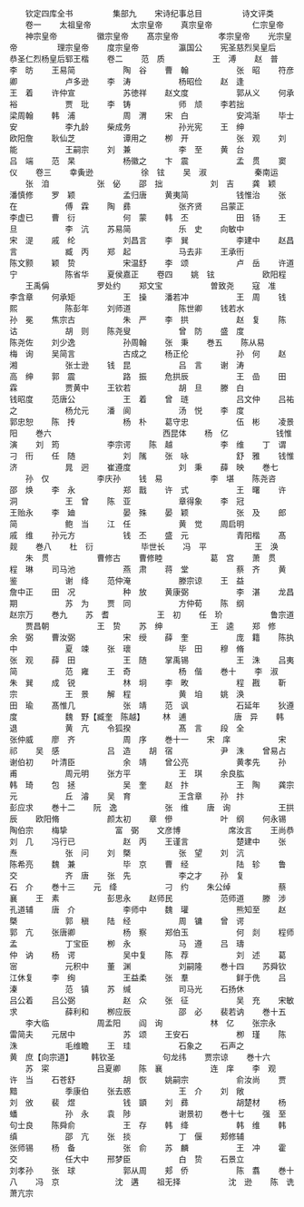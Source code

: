 <!-- { "loadSidebar": true } -->
　　钦定四库全书　　　　　集部九
　　宋诗纪事总目　　　　　诗文评类
　　卷一
　　太祖皇帝　　　　　太宗皇帝
　　真宗皇帝　　　　　仁宗皇帝
　　神宗皇帝　　　　　徽宗皇帝
　　髙宗皇帝　　　　　孝宗皇帝
　　光宗皇帝　　　　　理宗皇帝
　　度宗皇帝　　　　　瀛国公
　　宪圣慈烈吴皇后　　恭圣仁烈杨皇后郓王楷
　　卷二
　　范　质　　　　　　王　溥
　　赵　普　　　　　　李　昉
　　王易简　　　　　　陶　谷
　　曹　翰　　　　　　张　昭
　　符彦卿　　　　　　卢多逊
　　李　涛　　　　　　杨昭俭
　　赵　逢　　　　　　王　着
　　许仲宣　　　　　　苏徳祥
　　赵文度　　　　　　郭从义
　　何承裕　　　　　　贾　玭
　　李　铸　　　　　　师　颃
　　李若拙　　　　　　梁周翰
　　韩　浦　　　　　　周　渭
　　宋　白　　　　　　安鸿渐
　　毕士安　　　　　　李九龄
　　柴成务　　　　　　孙光宪
　　王　绅　　　　　　欧阳詹
　　耿仙芝　　　　　　谭用之
　　栁　开　　　　　　张　观
　　刘　能　　　　　　王嗣宗
　　刘　兼　　　　　　李　至
　　黄　台　　　　　　吕　端
　　范　杲　　　　　　杨徽之
　　卞　震　　　　　　孟　贯
　　窦　仪
　　卷三
　　幸夤逊　　　　　　徐　铉
　　吴　淑　　　　　　秦南运
　　张　洎　　　　　　张　佖
　　邵　拙　　　　　　刘　吉
　　龚　颖　　　　　　潘慎修
　　罗　颖　　　　　　孟归唐
　　黄夷简　　　　　　钱惟治
　　张　在　　　　　　傅　霖
　　陶　彞　　　　　　张齐贤
　　吕蒙正　　　　　　李虚已
　　曹　衍　　　　　　何　蒙
　　韩　丕　　　　　　田　钖
　　王　旦　　　　　　李　沆
　　苏易简　　　　　　乐　史
　　向敏中　　　　　　宋　湜
　　戚　纶　　　　　　刘昌言
　　李　巽　　　　　　李建中
　　赵昌言　　　　　　臧　丙
　　郑　起　　　　　　马去非
　　王承衎　　　　　　陈文颢
　　颖　贽　　　　　　宋温舒
　　李　颂　　　　　　卢　岳
　　许道宁　　　　　　陈省华
　　夏侯嘉正
　　卷四
　　姚　铉　　　　　　欧阳程
　　王禹偁　　　　　　罗处约
　　郑文宝　　　　　　曽致尧
　　寇　准　　　　　　李含章
　　何承矩　　　　　　王　操
　　潘若冲　　　　　　王　周
　　钱　熙　　　　　　陈彭年
　　刘师道　　　　　　陈世卿
　　钱若水　　　　　　孙　冕
　　焦宗古　　　　　　朱　严
　　李　拱　　　　　　赵　复
　　陈　诂　　　　　　胡　则
　　陈尧叟　　　　　　曾　防
　　盛　度　　　　　　陈尧佐
　　刘少逸　　　　　　孙周翰
　　张　秉
　　巻五
　　陈从易　　　　　　梅　询
　　吴简言　　　　　　古成之
　　杨正伦　　　　　　孙　何
　　赵　湘　　　　　　张士逊
　　钱　昆　　　　　　吕　言
　　谢　涛　　　　　　高　绅
　　郭　震　　　　　　路　振
　　危拱辰　　　　　　王　嵒
　　田　霖　　　　　　贾黄中
　　王钦若　　　　　　胡　旦
　　滕　白　　　　　　钱昭度
　　范唐公　　　　　　王　着
　　曾　琏　　　　　　吕文仲
　　吕祐之　　　　　　杨允元
　　潘　阆　　　　　　汤　悦
　　李　度　　　　　　郭忠恕
　　陈　抟　　　　　　杨　朴
　　葛守忠　　　　　　伍　彬
　　凌景阳
　　巻六　　　　　　　　　　　　　　西昆体
　　杨　亿　　　　　　钱惟演
　　刘　筠　　　　　　李宗谔
　　陈　越　　　　　　李　维
　　丁　谓　　　　　　刁　衎
　　任　随　　　　　　刘　隲
　　张　咏　　　　　　舒　雅
　　钱惟济　　　　　　晁　迥
　　崔遵度　　　　　　刘　秉
　　薛　映
　　巻七
　　孙　仅　　　　　　李庆孙
　　钱　易　　　　　　李　堪
　　陈尧咨　　　　　　邵　焕
　　李　永　　　　　　郑　戬
　　许　式　　　　　　王　曙
　　许　洞　　　　　　王　曾
　　陈　亚　　　　　　章得象
　　李　冠　　　　　　王贻永
　　李　廸　　　　　　晏　殊
　　晏　颖　　　　　　张　及
　　郎　简　　　　　　鲍　当
　　江　任　　　　　　黄　觉
　　周启明　　　　　　戚　维
　　孙元方　　　　　　钱　丕
　　盛　元　　　　　　青阳楷
　　髙　觌
　　巻八
　　杜　衍　　　　　　毕世长
　　冯　平　　　　　　王　涣
　　朱　贯　　　　　　曹修古
　　曹修睦　　　　　　葛　宫
　　萧　贯　　　　　　程　琳
　　司马池　　　　　　燕　肃
　　蒋　堂　　　　　　蔡　齐
　　黄　鉴　　　　　　谢　绛
　　范仲淹　　　　　　滕宗谅
　　王　益　　　　　　詹中正
　　田　况　　　　　　种　放
　　黄康弼　　　　　　李　湛
　　龙昌期　　　　　　苏　为
　　贾　同　　　　　　方仲荀
　　陈　纲　　　　　　赵宗万
　　巻九
　　苏　耆　　　　　　王　初
　　任　玠　　　　　　鲁宗道
　　贾昌朝　　　　　　王　贽
　　苏　绅　　　　　　王　逵
　　郑　修　　　　　　余　弼
　　曹汝弼　　　　　　宋　绶
　　薛　奎　　　　　　庞　籍
　　陈执中　　　　　　夏　竦
　　张　瓌　　　　　　毕　田
　　穆　脩　　　　　　张　观
　　薛　田　　　　　　王　随
　　掌禹锡　　　　　　王　洙
　　吕夷简　　　　　　范　雍
　　王　奇　　　　　　杨　偕
　　巻十
　　李　淑　　　　　　朱　巽
　　成　锐　　　　　　林　坰
　　李　畋　　　　　　程　戡
　　靳　宗　　　　　　王　景
　　解　程　　　　　　黄　垍
　　姚　涣　　　　　　田　瑜
　　髙惟几　　　　　　张　靖
　　范　讽　　　　　　石延年
　　狄遵度　　　　　　魏　野【臧奎　陈越】
　　林　逋　　　　　　唐　异
　　韩　退　　　　　　黄　亢
　　令狐揆　　　　　　髙　言
　　段　全　　　　　　张仲威
　　廖　齐　　　　　　周　序
　　巻十一
　　宋　庠　　　　　　宋　祁
　　吴　感　　　　　　吕　造
　　胡　宿　　　　　　尹　洙
　　曾易占　　　　　　　谢伯初
　　叶清臣　　　　　　余　靖
　　曾公亮　　　　　　黄孝先
　　孙　甫　　　　　　周元明
　　张方平　　　　　　王　琪
　　余良肱　　　　　　韩　琦
　　包　拯　　　　　　吴　奎
　　赵　抃　　　　　　王　陶
　　龚宗元　　　　　　丘　濬
　　吴　育　　　　　　王含章
　　孙　抃　　　　　　彭应求
　　巻十二
　　阮　逸　　　　　　张　维
　　唐　询　　　　　　王拱辰
　　欧阳脩　　　　　　颜太初
　　章　傪　　　　　　叶　纲
　　何永锡　　　　　　陶伯宗
　　梅挚　　　　　　富　弼
　　文彦博　　　　　　席汝言
　　王尚恭　　　　　　刘　几
　　冯行已　　　　　　赵　丙
　　王谨言　　　　　　楚建中
　　张　焘　　　　　　张　问
　　刘　槩　　　　　　张　望
　　刘　沆　　　　　　陈希亮
　　魏　兼　　　　　　毕　京
　　曹　经　　　　　　陆　轸
　　鲁　交　　　　　　齐　唐
　　张　先　　　　　　李之才
　　孙　复　　　　　　石　介
　　巻十三
　　元　绛　　　　　　刁　约
　　朱公绰　　　　　　蔡　襄
　　王　素　　　　　　彭思永
　　赵师民　　　　　　范师道
　　滕　涉　　　　　　孔道辅
　　唐　介　　　　　　李师中
　　魏　瓘　　　　　　熊知至
　　赵　槩　　　　　　郭　稹
　　陆　经　　　　　　周　镛
　　曾　谔　　　　　　郭　亢
　　张唐卿　　　　　　杨　察
　　郑伯玉　　　　　　何　剡
　　程师孟　　　　　　丁宝臣
　　栁　永　　　　　　马　遵
　　吕　璹　　　　　　仲　讷
　　杨　谔　　　　　　吴中复
　　陈　荐　　　　　　刘　述
　　葛　宻　　　　　　元积中
　　董　渊　　　　　　刘嗣隆
　　巻十四
　　苏舜钦　　　　　　江休复
　　李　绚　　　　　　王益柔
　　张　羣　　　　　　鲜于侁
　　吕　溱　　　　　　范　镇
　　苏　缄　　　　　　司马光
　　石扬休　　　　　　吕公着
　　吕公弼　　　　　　赵　众
　　张　征　　　　　　吴　充
　　宋敏求　　　　　　薛利和
　　栁应辰　　　　　　邵　必
　　裴若讷
　　巻十五
　　李大临　　　　　　周孟阳
　　阎　询　　　　　　林　亿
　　张宗永　　　　　　雷简夫
　　元居中　　　　　　苏　颂
　　王安石　　　　　　栁　瑾
　　陈　洙　　　　　　毛维瞻
　　王　珪　　　　　　石象之
　　石声之　　　　　　黄　庶【向宗道】
　　韩钦圣　　　　　　句龙纬
　　贾宗谅
　　巻十六
　　苏　寀　　　　　　吕夏卿
　　陈　襄　　　　　　连　庠
　　李　观　　　　　　许　当
　　石苍舒　　　　　　胡　恢
　　姚嗣宗　　　　　　俞汝尚
　　贾　黯　　　　　　季康伯
　　张去惑　　　　　　王　介
　　刘　敞　　　　　　刘　攽
　　裴　煜　　　　　　钱　顗
　　刘　彞　　　　　　胡楚材
　　杨　蟠　　　　　　孙　永
　　袁　陟　　　　　　谢景初
　　巻十七
　　强　至　　　　　　句士良
　　陈舜俞　　　　　　王　存
　　韩　绛　　　　　　韩　维
　　韩　缜　　　　　　邵　亢
　　张　掞　　　　　　丁　偃
　　郏修辅　　　　　　张师锡
　　杨　备　　　　　　张　俞
　　苏　麟　　　　　　王　冲
　　霍　交　　　　　　任大中
　　邢梦臣　　　　　　白　贽
　　石景立　　　　　　刘孝孙
　　张　球　　　　　　郭从周
　　郏　侨　　　　　　陈　翥
　　巻十八
　　冯　京　　　　　　　沈　遘
　　祖无择　　　　　　沈　逊
　　陈　诜　　　　　　萧亢宗
